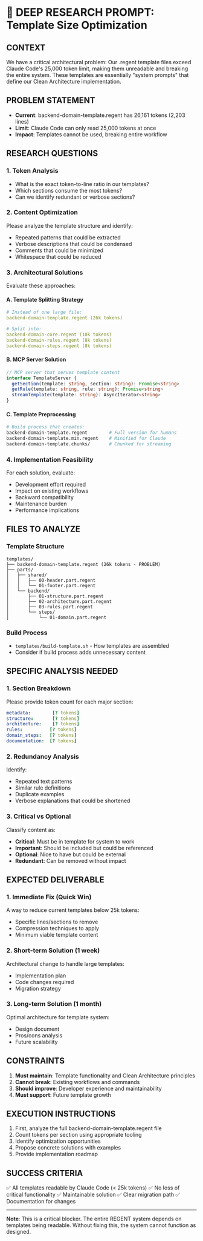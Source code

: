 # 🔬 DEEP RESEARCH PROMPT: Template Size Optimization

## CONTEXT
We have a critical architectural problem: Our .regent template files exceed Claude Code's 25,000 token limit, making them unreadable and breaking the entire system. These templates are essentially "system prompts" that define our Clean Architecture implementation.

## PROBLEM STATEMENT
- **Current**: backend-domain-template.regent has 26,161 tokens (2,203 lines)
- **Limit**: Claude Code can only read 25,000 tokens at once
- **Impact**: Templates cannot be used, breaking entire workflow

## RESEARCH QUESTIONS

### 1. Token Analysis
- What is the exact token-to-line ratio in our templates?
- Which sections consume the most tokens?
- Can we identify redundant or verbose sections?

### 2. Content Optimization
Please analyze the template structure and identify:
- Repeated patterns that could be extracted
- Verbose descriptions that could be condensed
- Comments that could be minimized
- Whitespace that could be reduced

### 3. Architectural Solutions
Evaluate these approaches:

#### A. Template Splitting Strategy
```yaml
# Instead of one large file:
backend-domain-template.regent (26k tokens)

# Split into:
backend-domain-core.regent (10k tokens)
backend-domain-rules.regent (8k tokens)
backend-domain-steps.regent (8k tokens)
```

#### B. MCP Server Solution
```typescript
// MCP server that serves template content
interface TemplateServer {
  getSection(template: string, section: string): Promise<string>
  getRule(template: string, rule: string): Promise<string>
  streamTemplate(template: string): AsyncIterator<string>
}
```

#### C. Template Preprocessing
```bash
# Build process that creates:
backend-domain-template.regent        # Full version for humans
backend-domain-template.min.regent    # Minified for Claude
backend-domain-template.chunks/       # Chunked for streaming
```

### 4. Implementation Feasibility
For each solution, evaluate:
- Development effort required
- Impact on existing workflows
- Backward compatibility
- Maintenance burden
- Performance implications

## FILES TO ANALYZE

### Template Structure
```
templates/
├── backend-domain-template.regent (26k tokens - PROBLEM)
├── parts/
│   ├── shared/
│   │   ├── 00-header.part.regent
│   │   └── 01-footer.part.regent
│   └── backend/
│       ├── 01-structure.part.regent
│       ├── 02-architecture.part.regent
│       ├── 03-rules.part.regent
│       └── steps/
│           └── 01-domain.part.regent
```

### Build Process
- `templates/build-template.sh` - How templates are assembled
- Consider if build process adds unnecessary content

## SPECIFIC ANALYSIS NEEDED

### 1. Section Breakdown
Please provide token count for each major section:
```yaml
metadata:        [? tokens]
structure:       [? tokens]
architecture:    [? tokens]
rules:          [? tokens]
domain_steps:   [? tokens]
documentation:  [? tokens]
```

### 2. Redundancy Analysis
Identify:
- Repeated text patterns
- Similar rule definitions
- Duplicate examples
- Verbose explanations that could be shortened

### 3. Critical vs Optional
Classify content as:
- **Critical**: Must be in template for system to work
- **Important**: Should be included but could be referenced
- **Optional**: Nice to have but could be external
- **Redundant**: Can be removed without impact

## EXPECTED DELIVERABLE

### 1. Immediate Fix (Quick Win)
A way to reduce current templates below 25k tokens:
- Specific lines/sections to remove
- Compression techniques to apply
- Minimum viable template content

### 2. Short-term Solution (1 week)
Architectural change to handle large templates:
- Implementation plan
- Code changes required
- Migration strategy

### 3. Long-term Solution (1 month)
Optimal architecture for template system:
- Design document
- Pros/cons analysis
- Future scalability

## CONSTRAINTS

1. **Must maintain**: Template functionality and Clean Architecture principles
2. **Cannot break**: Existing workflows and commands
3. **Should improve**: Developer experience and maintainability
4. **Must support**: Future template growth

## EXECUTION INSTRUCTIONS

1. First, analyze the full backend-domain-template.regent file
2. Count tokens per section using appropriate tooling
3. Identify optimization opportunities
4. Propose concrete solutions with examples
5. Provide implementation roadmap

## SUCCESS CRITERIA

✅ All templates readable by Claude Code (< 25k tokens)
✅ No loss of critical functionality
✅ Maintainable solution
✅ Clear migration path
✅ Documentation for changes

---

**Note**: This is a critical blocker. The entire REGENT system depends on templates being readable. Without fixing this, the system cannot function as designed.